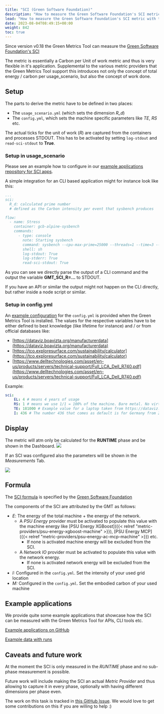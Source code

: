 ```yaml
---
title: "SCI (Green Software Foundation)"
description: "How to measure the Green Software Foundation's SCI metric with the Green Metrics Tool"
lead: "How to measure the Green Software Foundation's SCI metric with the Green Metrics Tool"
date: 2023-08-04T08:49:15+00:00
weight: 842
toc: true
---
```


Since version v0.18 the Green Metrics Tool can measure the [Green Software Foundation's SCI](https://sci-guide.greensoftware.foundation/)

The metric is essentially a Carbon per Unit of work metric and thus is very flexible in it's application. Supplemental
to the various metric providers that the Green Metrics Tool support this introduces not only the concept of total
energy / carbon per usage_scenario, but also the concept of work done.

## Setup

The parts to derive the metric have to be defined in two places:
- The `usage_scenario.yml` (which sets the dimension *R_d*)
- The `config.yml`, which sets the machine specific parameters like *TE*, *RS* etc.

The actual ticks for the unit of work (*R*) are captured from the containers and processes STDOUT. This has to be activated by setting `log-stdout` and `read-sci-stdout` to **True**.

### Setup in usage_scenario

Please see an example how to configure in our [example applications repository for SCI apps](https://github.com/green-coding-solutions/example-applications/tree/main/green-software-foundation-sci).

A simple integration for an CLI based application might for instance look like this:

```yaml
...
sci:
  R_d: calculated prime number
  # defined as the Carbon intensity per event that sysbench produces

flow:
  - name: Stress
    container: gcb-alpine-sysbench
    commands:
      - type: console
        note: Starting sysbench
        command: sysbench --cpu-max-prime=25000 --threads=1 --time=3 --test=cpu run --events=0 --rate=0 --debug=off | gawk '/total number of events:/{print "GMT_SCI_R="$NF}'
        shell: sh
        log-stdout: True
        log-stderr: True
        read-sci-stdout: True
```

As you can see we directly parse the output of a CLI command and the output the variable **GMT_SCI_R=...** to STDOUT.

If you have an API or similar the output might not happen on the CLI directly, but rather inside a node script or similar.

### Setup in config.yml

An [example configuration](https://github.com/green-coding-solutions/green-metrics-tool/blob/main/config.yml.example) for the `config.yml` is provided when the Green Metrics Tool is installed.
The values for the respective variables have to be either defined to best knowledge (like lifetime for instance) and / or
from official databases like:
- [https://dataviz.boavizta.org/manufacturerdata](https://dataviz.boavizta.org/manufacturerdata)
- [https://tco.exploresurface.com/sustainability/calculator](https://tco.exploresurface.com/sustainability/calculator)
- [https://www.delltechnologies.com/asset/en-us/products/servers/technical-support/Full_LCA_Dell_R740.pdf](https://www.delltechnologies.com/asset/en-us/products/servers/technical-support/Full_LCA_Dell_R740.pdf)

Example:
```yml
sci:
    EL: 4 # means 4 years of usage
    RS: 1 # means we use 1/1 = 100% of the machine. Bare metal. No virtualization
    TE: 181000 # Example value for a laptop taken from https://dataviz.boavizta.org/terminalimpact. Value is in g
    I: 436 # The number 436 that comes as default is for Germany from 2022. Value in gCO2e/kWh
```

## Display

The metric will atm only be calculated for the **RUNTIME** phase and be shown in the Dashboard.
<img src="/img/sci_dashboard.webp">


If an SCI was configured also the parameters will be shown in the *Measurements* Tab.

<img src="/img/sci_measurement_tab.webp">

## Formula

The [SCI formula](https://sci-guide.greensoftware.foundation/) is specified by the [Green Software Foundation](https://greensoftware.foundation/)

The components of the SCI are attributed by the GMT as follows:

- *E*: The energy of the total machine + the energy of the network. 
    - A *PSU Energy* provider must be activated to populate this value with the machine energy like [PSU Energy XGBoost]({{< relref "metric-providers/psu-energy-xgboost-machine" >}}), [PSU Energy MCP]({{< relref "metric-providers/psu-energy-ac-mcp-machine" >}}) etc. 
        - If none is activated machine energy will be excluded from the SCI.
    - A *Network IO* provider must be activated to populate this value with the network energy. 
        - If none is activated network energy will be excluded from the SCI.
- *I:* Configured in the `config.yml`. Set the intensity of your used grid location
- *M:* Configured in the `config.yml`. Set the embodied carbon of your used machine

## Example applications

We provide quite some example applications that showcase how the SCI can be measured with the Green Metrics Tool for APIs, CLI tools etc.

[Example applications on GitHub](https://github.com/green-coding-solutions/example-applications/tree/main/green-software-foundation-sci)

[Example data with runs](https://metrics.green-coding.io/?uri=green-coding-solutions/example-applications&filename=green-software)

## Caveats and future work

At the moment the SCI is only measured in the *RUNTIME* phase and no sub-phase measurement is possible.

Future work will include making the SCI an actual *Metric Provider* and thus allowing to capture it in every phase, optionally with having different dimensions per phase even.

The work on this task is tracked in [this GitHub Issue](https://github.com/green-coding-solutions/green-metrics-tool/issues/451). We would love to get some contributions on this if you are willing to help :)

